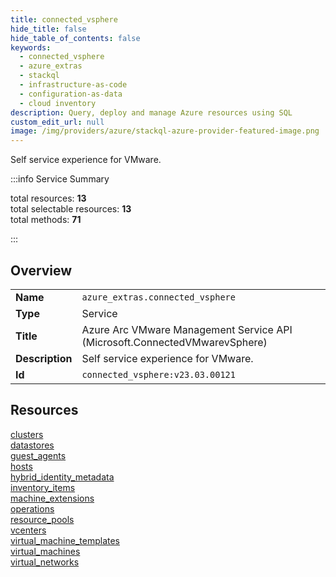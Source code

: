 ```yaml
---
title: connected_vsphere
hide_title: false
hide_table_of_contents: false
keywords:
  - connected_vsphere
  - azure_extras
  - stackql
  - infrastructure-as-code
  - configuration-as-data
  - cloud inventory
description: Query, deploy and manage Azure resources using SQL
custom_edit_url: null
image: /img/providers/azure/stackql-azure-provider-featured-image.png
---
```

Self service experience for VMware.  
    
:::info Service Summary

<div class="row">
<div class="providerDocColumn">
<span>total resources:&nbsp;<b>13</b></span><br />
<span>total selectable resources:&nbsp;<b>13</b></span><br />
<span>total methods:&nbsp;<b>71</b></span><br />
</div>
</div>

:::

## Overview
<table><tbody>
<tr><td><b>Name</b></td><td><code>azure_extras.connected_vsphere</code></td></tr>
<tr><td><b>Type</b></td><td>Service</td></tr>
<tr><td><b>Title</b></td><td>Azure Arc VMware Management Service API (Microsoft.ConnectedVMwarevSphere)</td></tr>
<tr><td><b>Description</b></td><td>Self service experience for VMware.</td></tr>
<tr><td><b>Id</b></td><td><code>connected_vsphere:v23.03.00121</code></td></tr>
</tbody></table>

## Resources
<div class="row">
<div class="providerDocColumn">
<a href="/providers/azure_extras/connected_vsphere/clusters/">clusters</a><br />
<a href="/providers/azure_extras/connected_vsphere/datastores/">datastores</a><br />
<a href="/providers/azure_extras/connected_vsphere/guest_agents/">guest_agents</a><br />
<a href="/providers/azure_extras/connected_vsphere/hosts/">hosts</a><br />
<a href="/providers/azure_extras/connected_vsphere/hybrid_identity_metadata/">hybrid_identity_metadata</a><br />
<a href="/providers/azure_extras/connected_vsphere/inventory_items/">inventory_items</a><br />
<a href="/providers/azure_extras/connected_vsphere/machine_extensions/">machine_extensions</a><br />
</div>
<div class="providerDocColumn">
<a href="/providers/azure_extras/connected_vsphere/operations/">operations</a><br />
<a href="/providers/azure_extras/connected_vsphere/resource_pools/">resource_pools</a><br />
<a href="/providers/azure_extras/connected_vsphere/vcenters/">vcenters</a><br />
<a href="/providers/azure_extras/connected_vsphere/virtual_machine_templates/">virtual_machine_templates</a><br />
<a href="/providers/azure_extras/connected_vsphere/virtual_machines/">virtual_machines</a><br />
<a href="/providers/azure_extras/connected_vsphere/virtual_networks/">virtual_networks</a><br />
</div>
</div>
